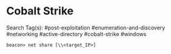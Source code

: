# Cobalt Strike

Search Tag(s): #post-exploitation #enumeration-and-discovery #networking #active-directory #cobalt-strike #windows

```
beacon> net share [\\<target_IP>]
```